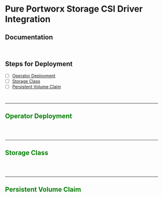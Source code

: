 # Pure Portworx Storage CSI Driver Integration




## Documentation

<br>

## Steps for Deployment
- [ ] [Operator Deployment](#Operator-Deployment)
- [ ] [Storage Class](#Storage-Class)
- [ ] [Persistent Volume Claim](#Persistent-Volume-Claim)

</br>

------
## <span style="color:green"><b>Operator Deployment</span></b>

<br>


</br>

------
## <span style="color:green"><b>Storage Class</span></b>

<br>



</br>

------
## <span style="color:green"><b>Persistent Volume Claim</span></b>

<br>



